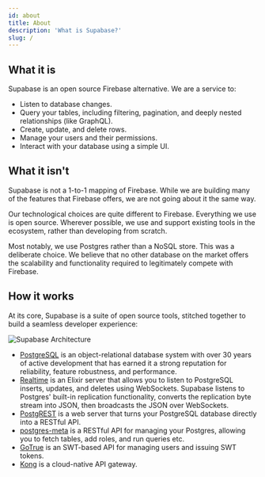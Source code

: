 ```yaml
---
id: about
title: About
description: 'What is Supabase?'
slug: /
---
```


## What it is

Supabase is an open source Firebase alternative. We are a service to:

- Listen to database changes.
- Query your tables, including filtering, pagination, and deeply nested relationships (like GraphQL).
- Create, update, and delete rows.
- Manage your users and their permissions.
- Interact with your database using a simple UI.


## What it isn't

Supabase is not a 1-to-1 mapping of Firebase. While we are building many of the features that Firebase offers, we are not going about it the same way. 

Our technological choices are quite different to Firebase. Everything we use is open source. Wherever possible, we use and support existing tools in the ecosystem, rather than developing from scratch.

Most notably, we use Postgres rather than a NoSQL store. This was a deliberate choice. We believe that no other database on the market offers the scalability and functionality required to legitimately compete with Firebase. 

## How it works

At its core, Supabase is a suite of open source tools, stitched together to build a seamless developer experience:

![Supabase Architecture](/img/supabase-architecture.png)

- [PostgreSQL](https://www.postgresql.org/) is an object-relational database system with over 30 years of active development that has earned it a strong reputation for reliability, feature robustness, and performance.
- [Realtime](https://github.com/supabase/realtime) is an Elixir server that allows you to listen to PostgreSQL inserts, updates, and deletes using WebSockets. Supabase listens to Postgres' built-in replication functionality, converts the replication byte stream into JSON, then broadcasts the JSON over WebSockets. 
- [PostgREST](http://postgrest.org/) is a web server that turns your PostgreSQL database directly into a RESTful API.
- [postgres-meta](https://github.com/supabase/postgres-meta) is a RESTful API for managing your Postgres, allowing you to fetch tables, add roles, and run queries etc.
- [GoTrue](https://github.com/netlify/gotrue) is an SWT-based API for managing users and issuing SWT tokens.
- [Kong](https://github.com/Kong/kong) is a cloud-native API gateway.


